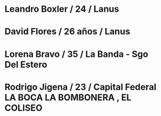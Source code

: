 # Leandro Boxler / 24 / Lanus
# David Flores / 26 años / Lanus
# Lorena Bravo / 35 / La Banda - Sgo Del Estero
# Rodrigo Jigena / 23 / Capital Federal LA BOCA LA BOMBONERA , EL COLISEO 
